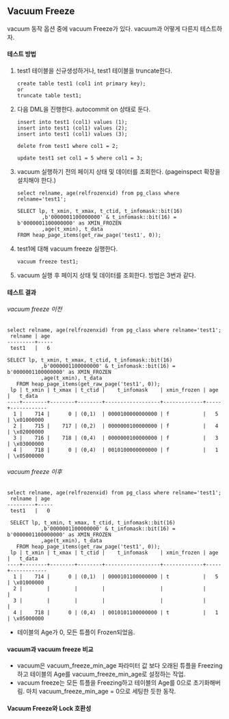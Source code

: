 ## Vacuum Freeze
vacuum 동작 옵션 중에 vacuum Freeze가 있다. vacuum과 어떻게 다른지 테스트하자.

#### 테스트 방법
1. test1 테이블을 신규생성하거나, test1 테이블을 truncate한다.
   ```
   create table test1 (col1 int primary key);
   or
   truncate table test1;
   ```
3. 다음 DML을 진행한다. autocommit on 상태로 둔다.
   ```
   insert into test1 (col1) values (1);
   insert into test1 (col1) values (2);
   insert into test1 (col1) values (3);

   delete from test1 where col1 = 2;

   update test1 set col1 = 5 where col1 = 3;
   ```
4. vacuum 실행하기 전의 페이지 상태 및 데이터를 조회한다. (pageinspect 확장을 설치해야 한다.)
   ```
   select relname, age(relfrozenxid) from pg_class where relname='test1';

   SELECT lp, t_xmin, t_xmax, t_ctid, t_infomask::bit(16)
           ,b'0000001100000000' & t_infomask::bit(16) = b'0000001100000000' as XMIN_FROZEN
           ,age(t_xmin), t_data
   FROM heap_page_items(get_raw_page('test1', 0));
   ```
5. test1에 대해 vacuum freeze 실행한다.
   ```
   vacuum freeze test1;
   ```
6. vacuum 실행 후 페이지 상태 및 데이터를 조회한다. 방법은 3번과 같다.

#### 테스트 결과
###### vacuum freeze 이전
```
select relname, age(relfrozenxid) from pg_class where relname='test1';
 relname | age
---------+-----
 test1   |   6

SELECT lp, t_xmin, t_xmax, t_ctid, t_infomask::bit(16)
           ,b'0000001100000000' & t_infomask::bit(16) = b'0000001100000000' as XMIN_FROZEN
           ,age(t_xmin), t_data
   FROM heap_page_items(get_raw_page('test1', 0));
 lp | t_xmin | t_xmax | t_ctid |    t_infomask    | xmin_frozen | age |   t_data
----+--------+--------+--------+------------------+-------------+-----+------------
  1 |    714 |      0 | (0,1)  | 0000100000000000 | f           |   5 | \x01000000
  2 |    715 |    717 | (0,2)  | 0000000100000000 | f           |   4 | \x02000000
  3 |    716 |    718 | (0,4)  | 0000000100000000 | f           |   3 | \x03000000
  4 |    718 |      0 | (0,4)  | 0010100000000000 | f           |   1 | \x05000000
```

###### vacuum freeze 이후
```
select relname, age(relfrozenxid) from pg_class where relname='test1';
 relname | age
---------+-----
 test1   |   0

 SELECT lp, t_xmin, t_xmax, t_ctid, t_infomask::bit(16)
           ,b'0000001100000000' & t_infomask::bit(16) = b'0000001100000000' as XMIN_FROZEN
           ,age(t_xmin), t_data
   FROM heap_page_items(get_raw_page('test1', 0));
 lp | t_xmin | t_xmax | t_ctid |    t_infomask    | xmin_frozen | age |   t_data
----+--------+--------+--------+------------------+-------------+-----+------------
  1 |    714 |      0 | (0,1)  | 0000101100000000 | t           |   5 | \x01000000
  2 |        |        |        |                  |             |     |
  3 |        |        |        |                  |             |     |
  4 |    718 |      0 | (0,4)  | 0010101100000000 | t           |   1 | \x05000000
```
- 테이블의 Age가 0, 모든 튜플이 Frozen되었음.

#### vacuum과 vacuum freeze 비교
- vacuum은 vacuum_freeze_min_age 파라미터 값 보다 오래된 튜플을 Freezing하고 테이블의 Age를 vacuum_freeze_min_age로 설정하는 작업.
- vacuum freeze는 모든 튜플을 Freezing하고 테이블의 Age를 0으로 초기화해버림. 마치 vacuum_freeze_min_age = 0으로 세팅한 듯한 동작.

#### Vacuum Freeze와 Lock 호환성
